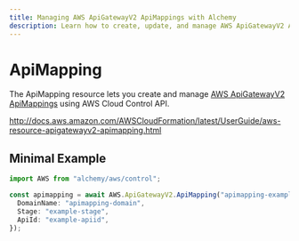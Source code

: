 ```yaml
---
title: Managing AWS ApiGatewayV2 ApiMappings with Alchemy
description: Learn how to create, update, and manage AWS ApiGatewayV2 ApiMappings using Alchemy Cloud Control.
---
```


# ApiMapping

The ApiMapping resource lets you create and manage [AWS ApiGatewayV2 ApiMappings](https://docs.aws.amazon.com/apigatewayv2/latest/userguide/) using AWS Cloud Control API.

http://docs.aws.amazon.com/AWSCloudFormation/latest/UserGuide/aws-resource-apigatewayv2-apimapping.html

## Minimal Example

```ts
import AWS from "alchemy/aws/control";

const apimapping = await AWS.ApiGatewayV2.ApiMapping("apimapping-example", {
  DomainName: "apimapping-domain",
  Stage: "example-stage",
  ApiId: "example-apiid",
});
```

